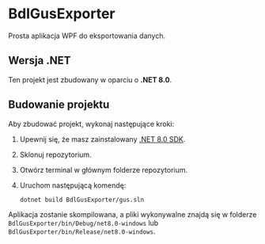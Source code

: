 # BdlGusExporter

Prosta aplikacja WPF do eksportowania danych.

## Wersja .NET

Ten projekt jest zbudowany w oparciu o **.NET 8.0**.

## Budowanie projektu

Aby zbudować projekt, wykonaj następujące kroki:

1.  Upewnij się, że masz zainstalowany [.NET 8.0 SDK](https://dotnet.microsoft.com/download/dotnet/8.0).
2.  Sklonuj repozytorium.
3.  Otwórz terminal w głównym folderze repozytorium.
4.  Uruchom następującą komendę:

    ```bash
    dotnet build BdlGusExporter/gus.sln
    ```

Aplikacja zostanie skompilowana, a pliki wykonywalne znajdą się w folderze `BdlGusExporter/bin/Debug/net8.0-windows` lub `BdlGusExporter/bin/Release/net8.0-windows`.
